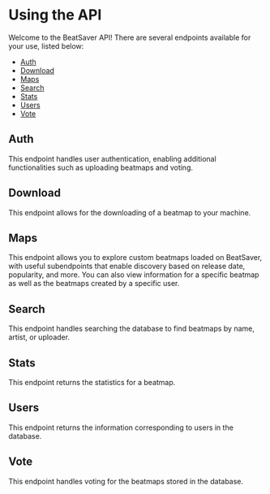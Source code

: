 # Using the API

Welcome to the BeatSaver API! There are several endpoints available for your use, listed below:

* [Auth](https://github.com/lolPants/beatsaver-reloaded/blob/master/docs/content/endpoints/auth.md)
* [Download](https://github.com/lolPants/beatsaver-reloaded/blob/master/docs/content/endpoints/download.md)
* [Maps](https://github.com/lolPants/beatsaver-reloaded/blob/master/docs/content/endpoints/maps.md)
* [Search](https://github.com/lolPants/beatsaver-reloaded/blob/master/docs/content/endpoints/search.md)
* [Stats](https://github.com/lolPants/beatsaver-reloaded/blob/master/docs/content/endpoints/stats.md)
* [Users](https://github.com/lolPants/beatsaver-reloaded/blob/master/docs/content/endpoints/users.md)
* [Vote](https://github.com/lolPants/beatsaver-reloaded/blob/master/docs/content/endpoints/vote.md)

## Auth
This endpoint handles user authentication, enabling additional functionalities such as uploading beatmaps and voting.

## Download
This endpoint allows for the downloading of a beatmap to your machine.

## Maps
This endpoint allows you to explore custom beatmaps loaded on BeatSaver, with useful subendpoints that enable discovery based on release date, popularity, and more. You can also view information for a specific beatmap as well as the beatmaps created by a specific user.

## Search
This endpoint handles searching the database to find beatmaps by name, artist, or uploader.

## Stats
This endpoint returns the statistics for a beatmap. 

## Users
This endpoint returns the information corresponding to users in the database.

## Vote
This endpoint handles voting for the beatmaps stored in the database.
